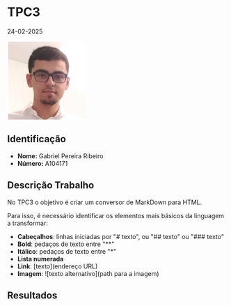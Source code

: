 # TPC3

24-02-2025

![](../images/author.png)

## Identificação

- **Nome:** Gabriel Pereira Ribeiro
- **Número:** A104171

## Descrição Trabalho

No TPC3 o objetivo é criar um conversor de MarkDown para HTML.

Para isso, é necessário identificar os elementos mais básicos da linguagem a transformar:

- **Cabeçalhos**: linhas iniciadas por "# texto", ou "## texto" ou "### texto"
- **Bold**: pedaços de texto entre "**"
- **Itálico**: pedaços de texto entre "*"
- **Lista numerada**
- **Link**: [texto](endereço URL)
- **Imagem**: ![texto alternativo](path para a imagem)

## Resultados
